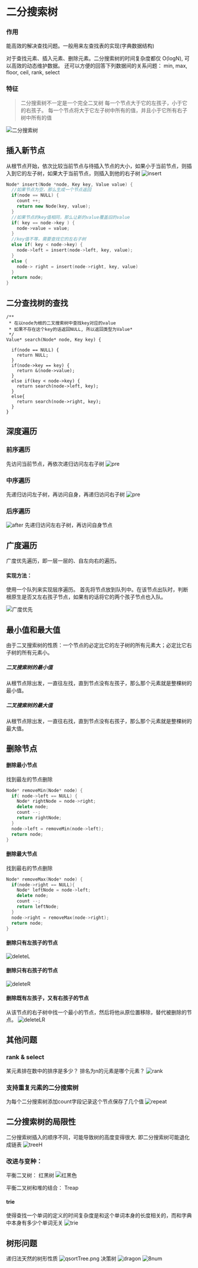 # 二分搜索树

### 作用
能高效的解决查找问题。一般用来左查找表的实现(字典数据结构)

对于查找元素、插入元素、删除元素。二分搜索树的时间复杂度都仅 O(logN), 可以高效的动态维护数据。
还可以方便的回答下列数据间的关系问题：
min, max, floor, ceil, rank, select

### 特征
> 二分搜索树不一定是一个完全二叉树
> 每一个节点大于它的左孩子，小于它的右孩子。
> 每一个节点将大于它左子树中所有的值，并且小于它所有右子树中所有的值

![二分搜索树](./IMG/binaryTree.png)

## 插入新节点
从根节点开始，依次比较当前节点与待插入节点的大小，如果小于当前节点，则插入到它的左子树，如果大于当前节点，则插入到他的右子树
![insert](./IMG/insert.gif)

```cpp
Node* insert(Node *node, Key key, Value value) {
  //如果节点为空，那么生成一个节点返回
  if(node == NULL) {
    count ++;
    return new Node(key, value);
  }
  //如果节点的key值相同，那么让新的value覆盖旧的value
  if( key == node->key ) {
    node->value = value;
  }
  //key值不等，需要查找它的左右子树
  else if( key < node->key) {
    node->left = insert(node->left, key, value);
  }
  else {
    node-> right = insert(node->right, key, value)
  }
  return node;
}
```

## 二分查找树的查找
```
/**
 * 在以node为根的二叉搜索树中查找key对应的value
 * 如果不存在这个key的话返回NULL, 所以返回类型为Value*
 */
Value* search(Node* node, Key key) {
  
  if(node == NULL) {
    return NULL;
  }
  if(node->key == key) {
    return &(node->value);
  }
  else if(key < node->key) {
    return search(node->left, key);
  }
  else{
    return search(node->right, key);
  }
}
```

## 深度遍历
### 前序遍历
先访问当前节点，再依次递归访问左右子树
![pre](./IMG/pre.gif)
### 中序遍历
先递归访问左子树，再访问自身，再递归访问右子树
![pre](./IMG/mid.gif)
### 后序遍历
![after](./IMG/last.gif)
先递归访问左右子树，再访问自身节点

## 广度遍历
广度优先遍历，即一层一层的、自左向右的遍历。

#### 实现方法：
使用一个队列来实现层序遍历。
首先将节点放到队列中。在该节点出队时，判断根原生是否又左右孩子节点，如果有的话将它的两个孩子节点也入队。

![广度优先](./IMG/guangduBianli.gif)


## 最小值和最大值
由于二叉搜索树的性质：一个节点的必定比它的左子树的所有元素大；必定比它右子树的所有元素小。
##### 二叉搜索树的最小值
从根节点除出发，一直往左找，直到节点没有左孩子，那么那个元素就是整棵树的最小值。
##### 二叉搜索树的最大值
 从根节点除出发，一直往右找，直到节点没有右孩子，那么那个元素就是整棵树的最大值。

## 删除节点

#### 删除最小节点
找到最左的节点删除
```cpp
Node* removeMin(Node* node) {
  if( node->left == NULL) {
    Node* rightNode = node->right;
    delete node;
    count --;
    return rightNode;
  }
  node->left = removeMin(node->left);
  return node;
}
```

#### 删除最大节点
找到最右的节点删除
```cpp
Node* removeMax(Node* node) {
  if(node->right == NULL){
    Node* leftNode = node->left;
    delete node;
    count --;
    return leftNode;
  }
  node->right = removeMax(node->right);
  return node;
}
```

#### 删除只有左孩子的节点
![deleteL](./IMG/deleteL.gif)

#### 删除只有右孩子的节点
![deleteR](./IMG/deleteR.gif)

#### 删除既有左孩子，又有右孩子的节点
从该节点的右子树中找一个最小的节点，然后将他从原位置移除，替代被删除的节点。
![deleteLR](./IMG/deleteLR.gif)

## 其他问题
### rank & select
某元素排在数中的排序是多少？
排名为n的元素是哪个元素？
![rank](./IMG/rank.png)

### 支持重复元素的二分搜索树
为每个二分搜索树添加count字段记录这个节点保存了几个值
![repeat](./IMG/repeat.png)

## 二分搜索树的局限性
二分搜索树插入的顺序不同，可能导致树的高度变得很大.
即二分搜索树可能退化成链表
![treeH](./IMG/treeH.png)

### 改进与变种：
平衡二叉树： 红黑树
![红黑色](./IMG/redBlack.png)

平衡二叉树和堆的结合： Treap

#### trie
使得查找一个单词的定义的时间复杂度是和这个单词本身的长度相关的，而和字典中本身有多少个单词无关
![trie](./IMG/trie.png)

## 树形问题

递归法天然的树形性质
![qsortTree.png](./IMG/qsortTree.png)
决策树
![dragon](./IMG/dragon.png)
![8num](./IMG/8num.png)